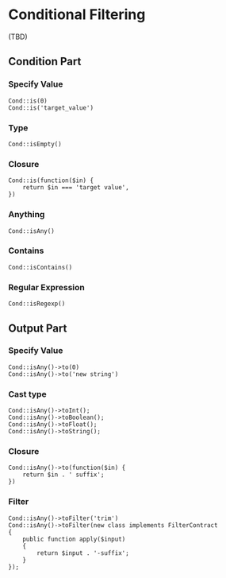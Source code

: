 # Conditional Filtering 

(TBD)

## Condition Part

### Specify Value

```
Cond::is(0)
Cond::is('target_value')
```

### Type

```
Cond::isEmpty()
```

### Closure

```
Cond::is(function($in) {
    return $in === 'target value',
})
```

### Anything

```
Cond::isAny()
```

### Contains

```
Cond::isContains()
```

### Regular Expression

```
Cond::isRegexp()
```

## Output Part

### Specify Value

```
Cond::isAny()->to(0)
Cond::isAny()->to('new string')
```

### Cast type

```
Cond::isAny()->toInt();
Cond::isAny()->toBoolean();
Cond::isAny()->toFloat();
Cond::isAny()->toString();
```

### Closure

```
Cond::isAny()->to(function($in) {
    return $in . ' suffix';
})
```

### Filter

```
Cond::isAny()->toFilter('trim')
Cond::isAny()->toFilter(new class implements FilterContract
{
    public function apply($input)
    {
        return $input . '-suffix';
    }
});
```